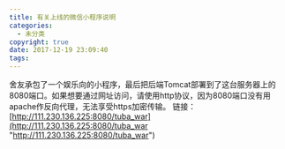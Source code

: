 ```yaml
---
title: 有关上线的微信小程序说明
categories:
  - 未分类
copyright: true
date: 2017-12-19 23:09:40
tags:
---
```


舍友承包了一个娱乐向的小程序，最后把后端Tomcat部署到了这台服务器上的8080端口。如果想要通过网址访问，请使用http协议，因为8080端口没有用apache作反向代理，无法享受https加密传输。 链接： [http://111.230.136.225:8080/tuba_war](http://111.230.136.225:8080/tuba_war "http://111.230.136.225:8080/tuba_war")